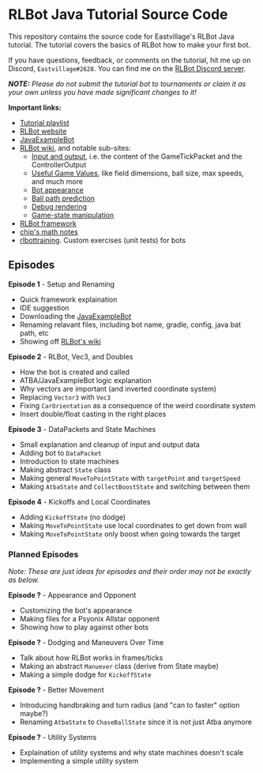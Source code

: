 # RLBot Java Tutorial Source Code

This repository contains the source code for Eastvillage's RLBot Java tutorial. The tutorial covers the basics of RLBot how to make your first bot.

If you have questions, feedback, or comments on the tutorial, hit me up on Discord, `Eastvillage#2628`. You can find me on the [RLBot Discord server](https://discord.gg/bS98QEt).

***NOTE:** Please do not submit the tutorial bot to tournaments or claim it as your own unless you have made significant changes to it!*

**Important links:**
- [Tutorial playlist](https://www.youtube.com/playlist?list=PL0Chr9HhL2DQijgJ4b4ho4pBpxFfHXP0m)
- [RLBot website](https://www.rlbot.org/)
- [JavaExampleBot](https://github.com/RLBot/RLBotJavaExample)
- [RLBot wiki](https://github.com/RLBot/RLBot/wiki), and notable sub-sites:
  - [Input and output](https://github.com/RLBot/RLBot/wiki/Input-and-Output-Data-(current)), i.e. the content of the GameTickPacket and the ControllerOutput
  - [Useful Game Values](https://github.com/RLBot/RLBot/wiki/Useful-Game-Values), like field dimensions, ball size, max speeds, and much more
  - [Bot appearance](https://github.com/RLBot/RLBot/wiki/Bot-Customization)
  - [Ball path prediction](https://github.com/RLBot/RLBot/wiki/Ball-Path-Prediction)
  - [Debug rendering](https://github.com/RLBot/RLBot/wiki/Rendering)
  - [Game-state manipulation](https://github.com/RLBot/RLBot/wiki/Manipulating-Game-State)
- [RLBot framework](https://github.com/RLBot/RLBot)
- [chip's math notes](https://samuelpmish.github.io/notes/RocketLeague/)
- [rlbottraining](https://www.youtube.com/playlist?list=PL6LKXu1RlPdxh9vxmG1y2sghQwK47_gCH). Custom exercises (unit tests) for bots

## Episodes

**Episode 1** - Setup and Renaming

- Quick framework explaination
- IDE suggestion
- Downloading the [JavaExampleBot](https://github.com/RLBot/RLBotJavaExample)
- Renaming relavant files, including bot name, gradle, config, java bat path, etc
- Showing off [RLBot's wiki](https://github.com/RLBot/RLBot/wiki)

**Episode 2** - RLBot, Vec3, and Doubles

- How the bot is created and called
- ATBA/JavaExampleBot logic explanation
- Why vectors are important (and inverted coordinate system)
- Replacing `Vector3` with `Vec3`
- Fixing `CarOrientation` as a consequence of the weird coordinate system
- Insert double/float casting in the right places

**Episode 3** - DataPackets and State Machines

- Small explanation and cleanup of input and output data
- Adding bot to `DataPacket`
- Introduction to state machines
- Making abstract `State` class
- Making general `MoveToPointState` with `targetPoint` and `targetSpeed`
- Making `AtbaState` and `CollectBoostState` and switching between them

**Episode 4** - Kickoffs and Local Coordinates

- Adding `KickoffState` (no dodge)
- Making `MoveToPointState` use local coordinates to get down from wall
- Making `MoveToPointState` only boost when going towards the target

### Planned Episodes

*Note: These are just ideas for episodes and their order may not be exactly as below.*

**Episode ?** - Appearance and Opponent

- Customizing the bot's appearance
- Making files for a Psyonix Allstar opponent
- Showing how to play against other bots

**Episode ?** - Dodging and Maneuvers Over Time

- Talk about how RLBot works in frames/ticks
- Making an abstract `Manuever` class (derive from State maybe)
- Making a simple dodge for `KickoffState`

**Episode ?** - Better Movement

- Introducing handbraking and turn radius (and "can to faster" option maybe?)
- Renaming `AtbaState` to `ChaseBallState` since it is not just Atba anymore

**Episode ?** - Utility Systems

- Explaination of utility systems and why state machines doesn't scale
- Implementing a simple utility system
